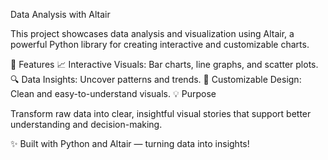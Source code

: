 Data Analysis with Altair

This project showcases data analysis and visualization using Altair, a powerful Python library for creating interactive and customizable charts.

🔧 Features
  📈 Interactive Visuals: Bar charts, line graphs, and scatter plots.  
  🔍 Data Insights: Uncover patterns and trends.
  🎯 Customizable Design: Clean and easy-to-understand visuals.
  💡 Purpose

Transform raw data into clear, insightful visual stories that support better understanding and decision-making.

✨ Built with Python and Altair — turning data into insights!

